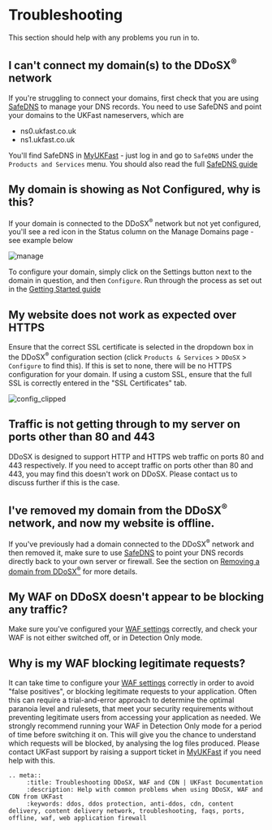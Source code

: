 # Troubleshooting

This section should help with any problems you run in to.

## I can't connect my domain(s) to the DDoSX<sup>®</sup> network

If you're struggling to connect your domains, first check that you are using [SafeDNS](/domains/safedns/index) to manage your DNS records.  You need to use SafeDNS and point your domains to the UKFast nameservers, which are
- ns0.ukfast.co.uk
- ns1.ukfast.co.uk

You'll find SafeDNS in [MyUKFast](https://my.ukfast.co.uk) - just log in and go to `SafeDNS` under the `Products and Services` menu.  You should also read the full [SafeDNS guide](/domains/safedns/index)

## My domain is showing as Not Configured, why is this?

If your domain is connected to the DDoSX<sup>®</sup> network but not yet configured, you'll see a red icon in the Status column on the Manage Domains page - see example below

![manage](files/manage.PNG)

To configure your domain, simply click on the Settings button next to the domain in question, and then `Configure`.  Run through the process as set out in the [Getting Started guide](/security/ddos/gettingstarted)

## My website does not work as expected over HTTPS

Ensure that the correct SSL certificate is selected in the dropdown box in the DDoSX<sup>®</sup> configuration section (click `Products & Services` > `DDoSX` > `Configure` to find this).  If this is set to none, there will be no HTTPS configuration for your domain. If using a custom SSL, ensure that the full SSL is correctly entered in the "SSL Certificates" tab.

![config_clipped](files/config_clipped.png)

## Traffic is not getting through to my server on ports other than 80 and 443

DDoSX is designed to support HTTP and HTTPS web traffic on ports 80 and 443 respectively. If you need to accept traffic on ports other than 80 and 443, you may find this doesn't work on DDoSX.  Please contact us to discuss further if this is the case.

## I've removed my domain from the DDoSX<sup>®</sup> network, and now my website is offline.

If you've previously had a domain connected to the DDoSX<sup>®</sup> network and then removed it, make sure to use [SafeDNS](/domains/safedns/index) to point your DNS records directly back to your own server or firewall.  See the section on [Removing a domain from DDoSX<sup>®</sup>](/security/ddos/remove) for more details.

## My WAF on DDoSX doesn't appear to be blocking any traffic?

Make sure you've configured your [WAF settings](/security/ddos/wafsettings) correctly, and check your WAF is not either switched off, or in Detection Only mode.

## Why is my WAF blocking legitimate requests?

It can take time to configure your [WAF settings](/security/ddos/wafsettings) correctly in order to avoid "false positives", or blocking legitimate requests to your application.  Often this can require a trial-and-error approach to determine the optimal paranoia level and rulesets, that meet your security requirements without preventing legitimate users from accessing your application as needed.  We strongly recommend running your WAF in Detection Only mode for a period of time before switching it on.  This will give you the chance to understand which requests will be blocked, by analysing the log files produced.  Please contact UKFast support by raising a support ticket in [MyUKFast](https://my.ukfast.co.uk) if you need help with this.


```eval_rst
.. meta::
     :title: Troubleshooting DDoSX, WAF and CDN | UKFast Documentation
     :description: Help with common problems when using DDoSX, WAF and CDN from UKFast
     :keywords: ddos, ddos protection, anti-ddos, cdn, content delivery, content delivery network, troubleshooting, faqs, ports, offline, waf, web application firewall
```
